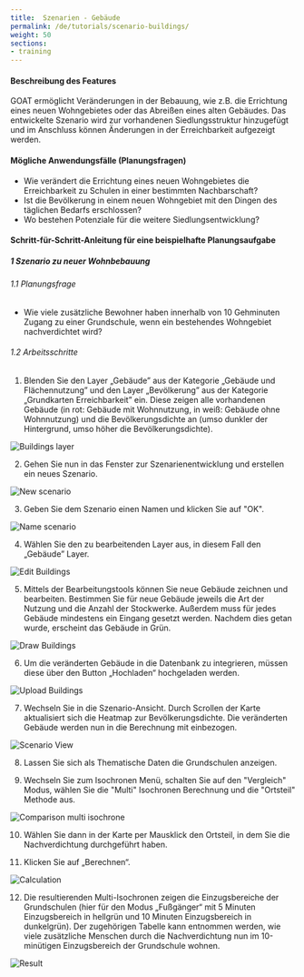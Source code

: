 ```yaml
---
title:  Szenarien - Gebäude
permalink: /de/tutorials/scenario-buildings/
weight: 50
sections:
- training
---
```


#### Beschreibung des Features
GOAT ermöglicht Veränderungen in der Bebauung, wie z.B. die Errichtung eines neuen Wohngebietes oder das Abreißen eines alten Gebäudes. Das entwickelte Szenario wird zur vorhandenen Siedlungsstruktur hinzugefügt und im Anschluss können Änderungen in der Erreichbarkeit aufgezeigt werden. 

#### Mögliche Anwendungsfälle (Planungsfragen)
- Wie verändert die Errichtung eines neuen Wohngebietes die Erreichbarkeit zu Schulen in einer bestimmten Nachbarschaft?
- Ist die Bevölkerung in einem neuen Wohngebiet mit den Dingen des täglichen Bedarfs erschlossen?
- Wo bestehen Potenziale für die weitere Siedlungsentwicklung?

#### Schritt-für-Schritt-Anleitung für eine beispielhafte Planungsaufgabe
##### 1 Szenario zu neuer Wohnbebauung
###### 1.1 Planungsfrage
- Wie viele zusätzliche Bewohner haben innerhalb von 10 Gehminuten Zugang zu einer Grundschule, wenn ein bestehendes Wohngebiet nachverdichtet wird?


###### 1.2 Arbeitsschritte
1. Blenden Sie den Layer „Gebäude” aus der Kategorie „Gebäude und Flächennutzung” und den Layer „Bevölkerung” aus der Kategorie „Grundkarten Erreichbarkeit” ein. Diese zeigen alle vorhandenen Gebäude (in rot: Gebäude mit Wohnnutzung, in weiß: Gebäude ohne Wohnnutzung) und die Bevölkerungsdichte an (umso dunkler der Hintergrund, umso höher die Bevölkerungsdichte).  

![Buildings layer](/images/training_materials/Scenario_buildings/building_layer.webp)

2. Gehen Sie nun in das Fenster zur Szenarienentwicklung und erstellen ein neues Szenario.  

<img src="/images/training_materials/Scenario_POIs/create_scenario.webp" alt="New scenario" style="max-height:150px;"/>

3. Geben Sie dem Szenario einen Namen und klicken Sie auf "OK".  

<img src="/images/training_materials/Scenario_buildings/name_scenario.webp" alt="Name scenario" style="max-height:200px;"/>

4. Wählen Sie den zu bearbeitenden Layer aus, in diesem Fall den „Gebäude” Layer.  

<img src="/images/training_materials/Scenario_buildings/scenario_buildings.webp" alt="Edit Buildings" style="max-height:250px;"/>

5. Mittels der Bearbeitungstools können Sie neue Gebäude zeichnen und bearbeiten. Bestimmen Sie für neue Gebäude jeweils die Art der Nutzung und die Anzahl der Stockwerke. Außerdem muss für jedes Gebäude mindestens ein Eingang gesetzt werden. Nachdem dies getan wurde, erscheint das Gebäude in Grün.  

![Draw Buildings](/images/training_materials/Scenario_buildings/draw.webp)

6. Um die veränderten Gebäude in die Datenbank zu integrieren, müssen diese über den Button „Hochladen“ hochgeladen werden. 

<img src="/images/training_materials/Scenario_buildings/upload.webp" alt="Upload Buildings" style="max-height:250px;"/>

7. Wechseln Sie in die Szenario-Ansicht. Durch Scrollen der Karte aktualisiert sich die Heatmap zur Bevölkerungsdichte. Die veränderten Gebäude werden nun in die Berechnung mit einbezogen.   

![Scenario View](/images/training_materials/Scenario_buildings/scenario_heatmap.webp)

8. Lassen Sie sich als Thematische Daten die Grundschulen anzeigen.  

9. Wechseln Sie zum Isochronen Menü, schalten Sie auf den "Vergleich" Modus, wählen Sie die "Multi" Isochronen Berechnung und die "Ortsteil" Methode aus.  

<img src="/images/training_materials/Scenario_buildings/multiisochrones.webp" alt="Comparison multi isochrone" style="max-height:250px;"/>

10. Wählen Sie dann in der Karte per Mausklick den Ortsteil, in dem Sie die Nachverdichtung durchgeführt haben.  

11. Klicken Sie auf „Berechnen“.  

<img src="/images/training_materials/Scenario_buildings/calculate.webp" alt="Calculation" style="max-height:250px;"/>

12. Die resultierenden Multi-Isochronen zeigen die Einzugsbereiche der Grundschulen (hier für den Modus „Fußgänger“ mit 5 Minuten Einzugsbereich in hellgrün und 10 Minuten Einzugsbereich in dunkelgrün). Der zugehörigen Tabelle kann entnommen werden, wie viele zusätzliche Menschen durch die Nachverdichtung nun im 10-minütigen Einzugsbereich der Grundschule wohnen.
  
![Result](/images/training_materials/Scenario_buildings/result.webp)

 